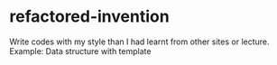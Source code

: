# refactored-invention
Write codes with my style than I had learnt from other sites or lecture.
Example: Data structure with template
